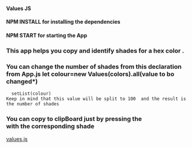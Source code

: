 #### Values JS
#### NPM INSTALL for installing the dependencies
#### NPM START for starting the App
### This app helps you copy and identify shades for a hex color .
### You can change the number of shades from this declaration from App.js  let colour=new Values(colors).all(**value to bo changed***)
      setList(colour)
    Keep in mind that this value will be split to 100  and the result is the number of shades 
### You can copy to clipBoard just by pressing the <div> with the corresponding shade
[values.js](https://github.com/noeldelgado/values.js)

